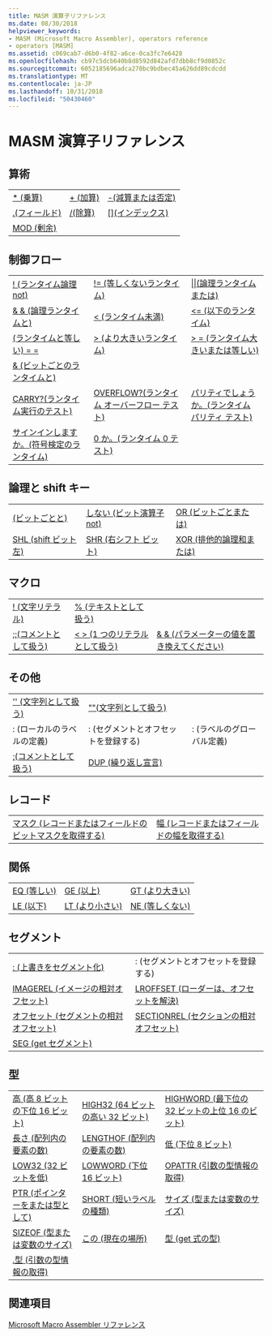 ```yaml
---
title: MASM 演算子リファレンス
ms.date: 08/30/2018
helpviewer_keywords:
- MASM (Microsoft Macro Assembler), operators reference
- operators [MASM]
ms.assetid: c069cab7-d6b0-4f82-a6ce-0ca3fc7e6428
ms.openlocfilehash: cb97c5dcb640b8d8592d842afd7dbb8cf9d0852c
ms.sourcegitcommit: 6052185696adca270bc9bdbec45a626dd89cdcdd
ms.translationtype: MT
ms.contentlocale: ja-JP
ms.lasthandoff: 10/31/2018
ms.locfileid: "50430460"
---
```

# <a name="masm-operators-reference"></a>MASM 演算子リファレンス

## <a name="arithmetic"></a>算術

||||
|-|-|-|
|[* (乗算)](operator-multiply.md)|[+ (加算)](operator-add.md)|[-(減算または否定)](operator-subtract-2.md)|
|[.(フィールド)](operator-dot.md)|[/(除算)](operator-subtract-1.md)|[&#91;&#93;(インデックス)](operator-brackets.md)|
|[MOD (剰余)](operator-mod.md)|||

## <a name="control-flow"></a>制御フロー

||||
|-|-|-|
|[\! (ランタイム論理 not)](operator-logical-not-masm-run-time.md)|[\!= (等しくないランタイム)](operator-not-equal-masm.md)|[&#124;&#124;(論理ランタイムまたは)](operator-logical-or.md)|
|[& & (論理ランタイムと)](operator-logical-and-masm-run-time.md)|[< (ランタイム未満)](operator-less-than-masm-run-time.md)|[\<= (以下のランタイム)](operator-less-or-equal-masm-run-time.md)|
|[(ランタイムと等しい) = =](operator-equal-masm-run-time.md)|[> (より大きいランタイム)](operator-greater-than-masm-run-time.md)|[> = (ランタイム大きいまたは等しい)](operator-greater-or-equal-masm-run-time.md)|
|[& (ビットごとのランタイムと)](operator-bitwise-and.md)|||
|[CARRY?(ランタイム実行のテスト)](operator-carry-q.md)|[OVERFLOW?(ランタイム オーバーフロー テスト)](operator-overflow-q.md)|[パリティでしょうか。(ランタイム パリティ テスト)](operator-parity-q.md)|
|[サインインしますか。(符号検定のランタイム)](operator-sign-q.md)|[0 か。(ランタイム 0 テスト)](operator-zero-q.md)||

## <a name="logical-and-shift"></a>論理と shift キー

||||
|-|-|-|
|[(ビットごとと)](operator-and.md)|[しない (ビット演算子 not)](operator-not.md)|[OR (ビットごとまたは)](operator-or.md)|
|[SHL (shift ビット左)](operator-shl.md)|[SHR (右シフト ビット)](operator-shr.md)|[XOR (排他的論理和または)](operator-xor.md)|

## <a name="macro"></a>マクロ

||||
|-|-|-|
|[\! (文字リテラル)](operator-logical-not-masm.md)|[% (テキストとして扱う)](operator-percent.md)||
|[;;(コメントとして扱う)](operator-semicolons.md)|[&lt; &gt; (1 つのリテラルとして扱う)](operator-literal.md)|[& & (パラメーターの値を置き換えてください)](operator-logical-and-masm.md)|

## <a name="miscellaneous"></a>その他

||||
|-|-|-|
|['' (文字列として扱う)](operator-single-quote.md)|[""(文字列として扱う)](operator-double-quote.md)||
|: (ローカルのラベルの定義)|: (セグメントとオフセットを登録する)|: (ラベルのグローバル定義)|
|[;(コメントとして扱う)](operator-semicolon.md)|[DUP (繰り返し宣言)](operator-dup.md)||

## <a name="record"></a>レコード

|||
|-|-|
|[マスク (レコードまたはフィールドのビットマスクを取得する)](operator-mask.md)|[幅 (レコードまたはフィールドの幅を取得する)](operator-width.md)|

## <a name="relational"></a>関係

||||
|-|-|-|
|[EQ (等しい)](operator-eq.md)|[GE (以上)](operator-ge.md)|[GT (より大きい)](operator-gt.md)|
|[LE (以下)](operator-le.md)|[LT (より小さい)](operator-lt.md)|[NE (等しくない)](operator-ne.md)|

## <a name="segment"></a>セグメント

|||
|-|-|
|[: (上書きをセグメント化)](operator-colon.md)|: (セグメントとオフセットを登録する)|
|[IMAGEREL (イメージの相対オフセット)](operator-imagerel.md)|[LROFFSET (ローダーは、オフセットを解決)](operator-lroffset.md)|
|[オフセット (セグメントの相対オフセット)](operator-offset.md)|[SECTIONREL (セクションの相対オフセット)](operator-sectionrel.md)|
|[SEG (get セグメント)](operator-seg.md)||

## <a name="type"></a>型

||||
|-|-|-|
|[高 (高 8 ビットの下位 16 ビット)](operator-high.md)|[HIGH32 (64 ビットの高い 32 ビット)](operator-high32.md)|[HIGHWORD (最下位の 32 ビットの上位 16 のビット)](operator-highword.md)|
|[長さ (配列内の要素の数)](operator-length.md)|[LENGTHOF (配列内の要素の数)](operator-lengthof.md)|[低 (下位 8 ビット)](operator-low.md)|
|[LOW32 (32 ビットを低)](operator-low32.md)|[LOWWORD (下位 16 ビット)](operator-lowword.md)|[OPATTR (引数の型情報の取得)](operator-opattr.md)|
|[PTR (ポインターをまたは型として)](operator-ptr.md)|[SHORT (短いラベルの種類)](operator-short.md)|[サイズ (型または変数のサイズ)](operator-size.md)|
|[SIZEOF (型または変数のサイズ)](operator-sizeof.md)|[この (現在の場所)](operator-this.md)|[型 (get 式の型)](operator-type.md)|
|[.型 (引数の型情報の取得)](operator-dot-type.md)|||

## <a name="see-also"></a>関連項目

[Microsoft Macro Assembler リファレンス](microsoft-macro-assembler-reference.md)<br/>
